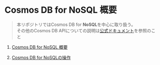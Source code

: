# Cosmos DB for NoSQL 概要

> 本リポジトリではCosmos DB for **NoSQL**を中心に取り扱う。<br>
> その他のCosmos DB APIについての説明は[公式ドキュメント](https://learn.microsoft.com/ja-jp/azure/cosmos-db/)を参照のこと

1. [Cosmos DB for NoSQL 概要](./00_CosmosDB_Essential.md)

1. [Cosmos DB for NoSQLの操作](./01_CreateAndOperationBasic_CosmosDB.md)
